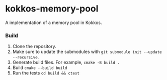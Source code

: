 # kokkos-memory-pool
A implementation of a memory pool in Kokkos.

### Build
1. Clone the repository.
2. Make sure to update the submodules with `git submodule init --update --recursive`.
3. Generate build files. For example, `cmake -B build .`
4. Build `cmake --build build`
5. Run the tests `cd build && ctest`
